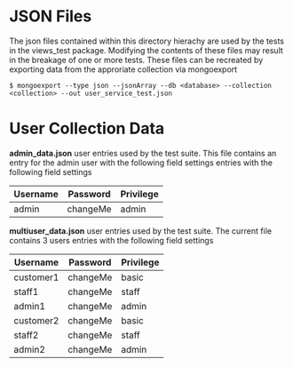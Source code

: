 # JSON Files

The json files contained within this directory hierachy are used by the tests in the views_test package.
Modifying the contents of these files may result in the breakage of one or more tests.  These files can be recreated by exporting data from the approriate collection via mongoexport

```
$ mongoexport --type json --jsonArray --db <database> --collection <collection> --out user_service_test.json
```

# User Collection Data

**admin_data.json** user entries used by the test suite. This file contains
an entry for the admin user with the following field settings 
entries with the following field settings

| Username | Password     | Privilege |
| -------- | ------------ | --------- |
| admin    | changeMe     | admin     |

**multiuser_data.json** user entries used by the test suite. The current file contains 3 users 
entries with the following field settings

| Username | Password     | Privilege |
| -------- | ------------ | --------- |
| customer1| changeMe     | basic     |
| staff1   | changeMe     | staff     |
| admin1   | changeMe     | admin     |
| customer2| changeMe     | basic     |
| staff2   | changeMe     | staff     |
| admin2   | changeMe     | admin     |





